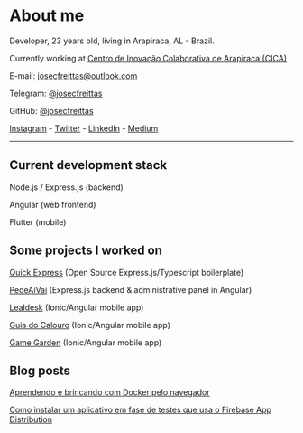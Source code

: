 # About me

Developer, 23 years old, living in Arapiraca, AL - Brazil.

Currently working at [Centro de Inovação Colaborativa de Arapiraca (CICA)](https://cica.arapiraca.ufal.br)

E-mail: [josecfreittas@outlook.com](mailto:josecfreittas@outlook.com)

Telegram: [@josecfreittas](https://t.me/josecfreittas)

GitHub: [@josecfreittas](https://github.com/josecfreittas)

[Instagram](https://www.instagram.com/josecfreittas/) - [Twitter](https://twitter.com/josecfreittas/) - [LinkedIn](https://www.linkedin.com/in/josecfreittas) - [Medium](https://medium.com/@josecfreittas)

---

## Current development stack

Node.js / Express.js (backend)

Angular (web frontend)

Flutter (mobile)

## Some projects I worked on

[Quick Express](https://github.com/scriptaria/quick-express) (Open Source Express.js/Typescript boilerplate)

[PedeAíVai](https://pedeaivai.com.br) (Express.js backend & administrative panel in Angular)

[Lealdesk](https://play.google.com/store/apps/details?id=com.lealdesk.demo) (Ionic/Angular mobile app)

[Guia do Calouro](https://play.google.com/store/apps/details?id=com.eidi.coletivo.guiaDoCalouro&hl=en) (Ionic/Angular mobile app)

[Game Garden](http://scriptaria.com/projetos/game-garden/) (Ionic/Angular mobile app)

## Blog posts

[Aprendendo e brincando com Docker pelo navegador](https://medium.com/@josecfreittas/aprendendo-e-brincando-com-docker-pelo-navegador-61d15e1832b6)

[Como instalar um aplicativo em fase de testes que usa o Firebase App Distribution](https://medium.com/@josecfreittas/fazendo-o-cadastro-efetuando-o-download-e-instalando-um-app-android-via-firebase-app-distribution-9e70caff1843)

